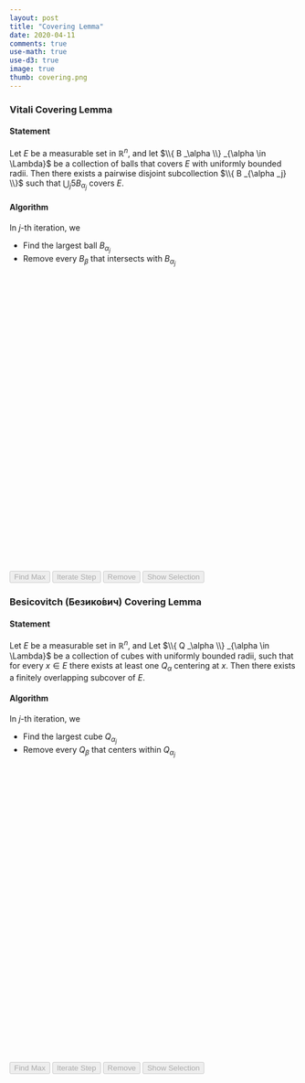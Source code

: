 ```yaml
---
layout: post
title: "Covering Lemma"
date: 2020-04-11
comments: true
use-math: true
use-d3: true
image: true
thumb: covering.png
---
```


### Vitali Covering Lemma

#### Statement
Let $E$ be a measurable set in $\mathbb R ^n$, and 
let $\\{ B _\alpha \\} _{\alpha \in \Lambda}$ be a collection of balls that covers $E$ with uniformly bounded radii.
Then there exists a pairwise disjoint subcollection $\\{ B _{\alpha _j} \\}$ such that $\bigcup _j 5 B _{\alpha _j}$ covers $E$.

#### Algorithm
In $j$-th iteration, we 

* Find the largest ball $B _{\alpha _j}$
* Remove every $B _\beta$ that intersects with $B _{\alpha _j}$

<svg id='vitali' width='100%' viewBox="0 0 600 600"></svg>

<!-- <input type="button" value="Generate" onclick="generate()"> -->
<input type="button" value="Find Max" onclick="find_max()" disabled='disabled'>
<input type="button" value="Iterate Step" onclick="find_neighbors()" disabled='disabled'>
<input type="button" value="Remove" onclick="remove()"  disabled='disabled'>
<input type="button" value="Show Selection" id='show-hide' onclick="if(d3.select('#show-hide').attr('value') == 'Show Selection'){show_selection()}else if(d3.select('#show-hide').attr('value') == 'Show Removed'){show_removed()}else hide()" disabled='disabled'>

### Besicovitch (Безико́вич) Covering Lemma

#### Statement
Let $E$ be a measurable set in $\mathbb R ^n$, and Let $\\{ Q _\alpha \\} _{\alpha \in \Lambda}$ be a collection of cubes with uniformly bounded radii, such that for every $x \in E$ there exists at least one $Q _\alpha$ centering at $x$. 
Then there exists a finitely overlapping subcover of $E$.

#### Algorithm
In $j$-th iteration, we 

* Find the largest cube $Q _{\alpha _j}$
* Remove every $Q _\beta$ that centers within $Q _{\alpha _j}$

<svg id='besicovitch' width='100%' viewBox="0 0 600 600"></svg>

<!-- <input type="button" value="Generate" onclick="bgenerate()"> -->
<input type="button" value="Find Max" onclick="bfind_max()" disabled='disabled'>
<input type="button" value="Iterate Step" onclick="bfind_neighbors()" disabled='disabled'>
<input type="button" value="Remove" onclick="bremove()" disabled='disabled'>
<input type="button" value="Show Selection" id='bshow-hide' onclick="if(d3.select('#bshow-hide').attr('value') == 'Show Selection'){bshow_selection()}else if(d3.select('#bshow-hide').attr('value') == 'Show Removed'){bshow_removed()}else bhide()" disabled='disabled'>

<script src='{{ site.baseurl }}/assets/js/covering-lemma.js'></script>
